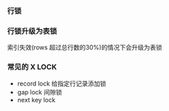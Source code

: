 ### 行锁

### 行锁升级为表锁

索引失效(rows 超过总行数的30%)的情况下会升级为表锁

### 常见的 X LOCK

* record lock 给指定行记录添加锁
* gap lock 间隙锁
* next key lock


